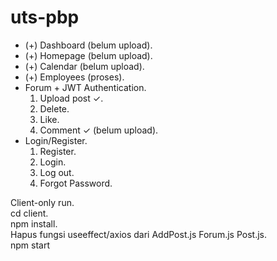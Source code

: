 ﻿# uts-pbp
* (+) Dashboard (belum upload).
* (+) Homepage (belum upload).
* (+) Calendar (belum upload).
* (+) Employees (proses).
* Forum + JWT Authentication.   
    1. Upload post ✓.  
    2. Delete.  
    3. Like.  
    4. Comment ✓ (belum upload).  
* Login/Register.    
    1. Register.  
    2. Login.  
    3. Log out.  
    4. Forgot Password.

Client-only run.  
cd client.  
npm install.  
Hapus fungsi useeffect/axios dari AddPost.js Forum.js Post.js.  
npm start
